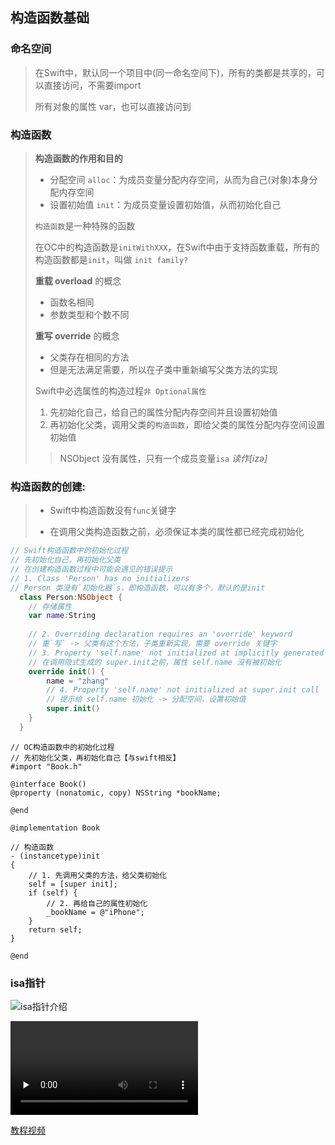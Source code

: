 ## 构造函数基础

### 命名空间

> 在Swift中，默认同一个项目中(同一命名空间下)，所有的类都是共享的，可以直接访问，不需要import
>
> 所有对象的属性 var，也可以直接访问到

### 构造函数

> **构造函数的作用和目的**
>
> - 分配空间 `alloc`：为成员变量分配内存空间，从而为自己(对象)本身分配内存空间
> - 设置初始值 `init`：为成员变量设置初始值，从而初始化自己
>
> `构造函数`是一种特殊的函数
>
> 在OC中的构造函数是`initWithXXX`，在Swift中由于支持函数重载，所有的构造函数都是`init`，叫做 `init family?`
>
> **重载 overload** 的概念
>
> - 函数名相同
> - 参数类型和个数不同
>
> **重写 override** 的概念
>
> - 父类存在相同的方法
> - 但是无法满足需要，所以在子类中重新编写父类方法的实现
>
> Swift中必选属性的构造过程`非 Optional属性`
>
> 1. 先初始化自己，给自己的属性分配内存空间并且设置初始值
> 2. 再初始化父类，调用父类的`构造函数`，即给父类的属性分配内存空间设置初始值
>
> > NSObject 没有属性，只有一个成员变量`isa` *读作[izə]*

### 构造函数的创建:

> - Swift中构造函数没有`func`关键字
>
> - 在调用父类构造函数之前，必须保证本类的属性都已经完成初始化

```swift
// Swift构造函数中的初始化过程
// 先初始化自己，再初始化父类
// 在创建构造函数过程中可能会遇见的错误提示
// 1. Class 'Person' has no initializers
// Person 类没有`初始化器`s，即构造函数，可以有多个，默认的是init
  class Person:NSObject {
    // 存储属性
    var name:String
    
    // 2. Overriding declaration requires an 'override' keyword
    // 重`写` -> 父类有这个方法，子类重新实现，需要 override 关键字
    // 3. Property 'self.name' not initialized at implicitly generated super.init call
    // 在调用隐式生成的 super.init之前，属性 self.name 没有被初始化
    override init() {
        name = "zhang"
        // 4. Property 'self.name' not initialized at super.init call
        // 提示给 self.name 初始化 -> 分配空间，设置初始值
        super.init()
    }
  }
```

```objc
// OC构造函数中的初始化过程
// 先初始化父类，再初始化自己【与swift相反】
#import "Book.h"

@interface Book()
@property (nonatomic, copy) NSString *bookName;

@end

@implementation Book

// 构造函数
- (instancetype)init
{
    // 1. 先调用父类的方法，给父类初始化
    self = [super init];
    if (self) {
        // 2. 再给自己的属性初始化
        _bookName = @"iPhone";
    }
    return self;
}

@end
```



### isa指针

![isa指针介绍](../../images/Snip20200213_5.png)



<video id="video" controls="" preload="none">
    <source id="mp4" src="../../videos/27-isa指针介绍.mp4" type="video/mp4">
</video>



[教程视频](../../videos/27-isa指针介绍.mp4)

